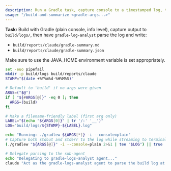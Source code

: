 ```yaml
---
description: Run a Gradle task, capture console to a timestamped log, then delegate parsing to the sub-agent and reply briefly.
usage: "/build-and-summarize <gradle-args...>"
---
```


**Task:** Build with Gradle (plain console, info level), capture output to `build/logs/`, then have `gradle-log-analyst` parse the log and write:
- `build/reports/claude/gradle-summary.md`
- `build/reports/claude/gradle-summary.json`

Make sure to use the JAVA_HOME environment variable is set appropriately. 

```bash
set -euo pipefail
mkdir -p build/logs build/reports/claude
STAMP="$(date +%Y%m%d-%H%M%S)"

# Default to 'build' if no args were given
ARGS=("$@")
if [ "${#ARGS[@]}" -eq 0 ]; then
  ARGS=(build)
fi

# Make a filename-friendly label (first arg only)
LABEL="$(echo "${ARGS[0]}" | tr '/:' '__')"
LOG="build/logs/${STAMP}-${LABEL}.log"

echo "Running: ./gradlew ${ARGS[*]} -i --console=plain"
# Capture both stdout and stderr to the log while streaming to terminal
(./gradlew "${ARGS[@]}" -i --console=plain 2>&1 | tee "$LOG") || true

# Delegate parsing to the sub-agent
echo "Delegating to gradle-logs-analyst agent..."
claude "Act as the gradle-logs-analyst agent to parse the build log at: $LOG. Generate the required gradle summary artifacts as specified in the gradle-logs-analyst agent definition."
